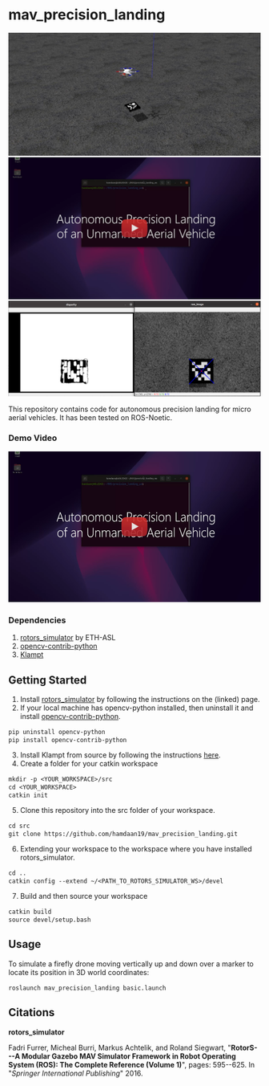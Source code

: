 # mav_precision_landing

![gazebo simulation](/img/photo1.jpg "Gazebo Simulation with rotors_simulator")
[![Simulation Video](/img/video_image.png)](https://www.youtube.com/watch?v=2M5zyiu5pnA)
![disparity and raw image from VI sensor](/img/photo2.jpg "Disparity and raw image from VI sensor")

This repository contains code for autonomous precision landing for micro aerial vehicles. It has been tested on ROS-Noetic. 

### Demo Video

<p align="center">
  <a href="https://www.youtube.com/watch?v=2M5zyiu5pnA"><img src="img/video_image.png" style="height: 300px; width: 528px;"/></a>
</p>

### Dependencies
1. [rotors_simulator](https://github.com/ethz-asl/rotors_simulator) by ETH-ASL
2. [opencv-contrib-python](https://pypi.org/project/opencv-contrib-python/)
3. [Klampt](http://motion.cs.illinois.edu/software/klampt/latest/pyklampt_docs/Manual-Installation.html)

## Getting Started
1. Install [rotors_simulator](https://github.com/ethz-asl/rotors_simulator) by following the instructions on the (linked) page.
2. If your local machine has opencv-python installed, then uninstall it and install [opencv-contrib-python](https://pypi.org/project/opencv-contrib-python/).
```
pip uninstall opencv-python
pip install opencv-contrib-python
```
3. Install Klampt from source by following the instructions [here](https://github.com/krishauser/Klampt/blob/master/Cpp/docs/Tutorials/Install-Linux.md).
4. Create a folder for your catkin workspace
```
mkdir -p <YOUR_WORKSPACE>/src
cd <YOUR_WORKSPACE>
catkin init
```
5. Clone this repository into the src folder of your workspace.
```
cd src
git clone https://github.com/hamdaan19/mav_precision_landing.git
```
6. Extending your workspace to the workspace where you have installed rotors_simulator.
```
cd ..
catkin config --extend ~/<PATH_TO_ROTORS_SIMULATOR_WS>/devel
```
7. Build and then source your workspace
```
catkin build
source devel/setup.bash
```
## Usage
To simulate a firefly drone moving vertically up and down over a marker to locate its position in 3D world coordinates:
```
roslaunch mav_precision_landing basic.launch
```

## Citations
**rotors_simulator**
<p>Fadri Furrer, Micheal Burri, Markus Achtelik, and Roland Siegwart, "<b>RotorS---A Modular Gazebo MAV Simulator Framework in Robot Operating System (ROS): The Complete Reference (Volume 1)</b>", pages: 595--625. In "<i>Springer International Publishing</i>" 2016.</p> 
